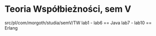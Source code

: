 Teoria Współbieżności, sem V
============================
src/pl/com/morgoth/studia/semV/TW
lab1 - lab6 == Java
lab7 - lab10 == Erlang
